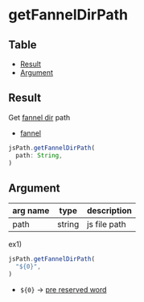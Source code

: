 # getFannelDirPath


Table
-----------------

* [Result](#result)
* [Argument](#argument)


## Result

Get [fannel dir](https://github.com/puutaro/CommandClick/blob/master/md/developer/directory_structure.md#fannel_dir) path

- [fannel](https://github.com/puutaro/CommandClick/blob/master/md/developer/glossary.md#fannel)

```js.js
jsPath.getFannelDirPath(  
  path: String,  
)

```

## Argument

| arg name | type | description |
| -------- | -------- | -------- |
| path | string | js file path |


ex1) 

```js.js
jsPath.getFannelDirPath(  
  "${0}",  
)
```

- `${0}` -> [pre reserved word](https://github.com/puutaro/CommandClick/blob/master/md/developer/js_pre_reserved_word.md)

